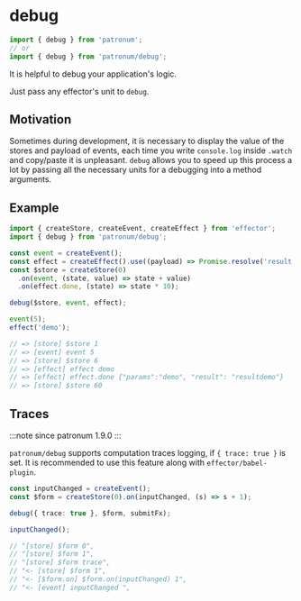 # debug

```ts
import { debug } from 'patronum';
// or
import { debug } from 'patronum/debug';
```

It is helpful to debug your application's logic.

Just pass any effector's unit to `debug`.

## Motivation

Sometimes during development, it is necessary to display the value of the stores and payload of events, each time you write `console.log` inside `.watch` and copy/paste it is unpleasant. `debug` allows you to speed up this process a lot by passing all the necessary units for a debugging into a method arguments.

## Example

```ts
import { createStore, createEvent, createEffect } from 'effector';
import { debug } from 'patronum/debug';

const event = createEvent();
const effect = createEffect().use((payload) => Promise.resolve('result' + payload));
const $store = createStore(0)
  .on(event, (state, value) => state + value)
  .on(effect.done, (state) => state * 10);

debug($store, event, effect);

event(5);
effect('demo');

// => [store] $store 1
// => [event] event 5
// => [store] $store 6
// => [effect] effect demo
// => [effect] effect.done {"params":"demo", "result": "resultdemo"}
// => [store] $store 60
```

## Traces

:::note since
patronum 1.9.0
:::

`patronum/debug` supports computation traces logging, if `{ trace: true }` is set.
It is recommended to use this feature along with `effector/babel-plugin`.

```ts
const inputChanged = createEvent();
const $form = createStore(0).on(inputChanged, (s) => s + 1);

debug({ trace: true }, $form, submitFx);

inputChanged();

// "[store] $form 0",
// "[store] $form 1",
// "[store] $form trace",
// "<- [store] $form 1",
// "<- [$form.on] $form.on(inputChanged) 1",
// "<- [event] inputChanged ",
```
